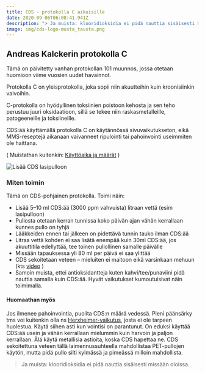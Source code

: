 ```yaml
---
title: CDS - protokolla C aikuisille
date: 2020-09-06T06:08:41.941Z
description: "> Ja muista: klooridioksidia ei pidä nauttia sisäisesti missään oloissa."
image: img/cds-logo-musta_tausta.png
---
```

## Andreas Kalckerin protokolla C

Tämä on päivitetty vanhan protokollan 101 muunnos, jossa otetaan huomioon viime vuosien uudet havainnot.

Protokolla C on yleisprotokolla, joka sopii niin akuutteihin kuin kroonisiinkin vaivoihin.

C-protokolla on hyödyllinen toksiinien poistoon kehosta ja sen teho perustuu juuri oksidaatioon, sillä se tekee niin raskasmetalleille, patogeeneille ja toksiineille.

CDS:ää käyttämällä protokolla C on käytännössä sivuvaikutukseton, eikä MMS-reseptejä aikanaan vaivanneet ripulointi tai pahoinvointi useimmiten ole haittana. 

( Muistathan kuitenkin: [Käyttöaika ja määrät](https://klooridioksidi.com/post/miten-pitk%C3%A4%C3%A4n-klooridioksidivesiliuosta-otetaan/) )


![Lisää CDS lasipulloon](img/klooridioksidi-cds-vesipullo-ruisku.jpg "Lisää CDS lasipulloon 10ml per 1 litra vettä")

### Miten toimin

Tämä on CDS-pohjainen protokolla. Toimi näin:
* Lisää 5–10 ml CDS:ää (3000 ppm vahvuista) litraan vettä (esim lasipulloon)
* Pullosta otetaan kerran tunnissa koko päivän ajan vähän kerrallaan kunnes pullo on tyhjä
* Lääkkeiden ennen tai jälkeen on pidettävä tunnin tauko ilman CDS:ää
* Litraa vettä kohden ei saa lisätä enempää kuin 30ml CDS:ää, jos akuuttitila edellyttää, tee toinen pullollinen samalle päivälle
* Missään tapauksessa yli 80 ml per päivä ei saa ylittää
* CDS sekoitetaan veteen – mieluiten ei maitoon eikä varsinkaan mehuun (kts [video](https://www.youtube.com/watch?v=_phk-0gfCGo) )
* Samoin muista, ettei antioksidantteja kuten kahvi/tee/punaviini pidä nauttia samalla kuin CDS:ää. Hyvät vaikutukset kumoutuisivat näin toimimalla.

#### Huomaathan myös
Jos ilmenee pahoinvointia, puolita CDS:n määrä vedessä. Pieni päänsärky tms voi kuitenkin olla ns [Herxheimer-vaikutus](https://en.wikipedia.org/wiki/Jarisch%E2%80%93Herxheimer_reaction), josta ei ole tarpeen huolestua. Käytä siihen asti kun vointisi on parantunut. On eduksi käyttää CDS:ää usein ja vähän kerrallaan mielummin kuin harvoin ja paljon kerrallaan. Älä käytä metallisia astioita, koska CDS hapettaa ne. CDS sekoitettuna veteen tällä laimennussuhteella mahdollistaa PET-pullojen käytön, mutta pidä pullo silti kylmässä ja pimeässä milloin mahdollista.
> Ja muista: klooridioksidia ei pidä nauttia sisäisesti missään oloissa.
